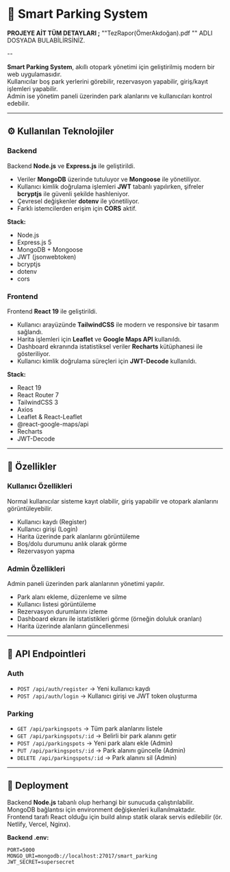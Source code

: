 # 🚗 Smart Parking System

**PROJEYE AİT TÜM DETAYLARI ;** ""TezRapor(ÖmerAkdoğan).pdf "" ADLI DOSYADA BULABİLİRSİNİZ.

--

**Smart Parking System**, akıllı otopark yönetimi için geliştirilmiş modern bir web uygulamasıdır.  
Kullanıcılar boş park yerlerini görebilir, rezervasyon yapabilir, giriş/kayıt işlemleri yapabilir.  
Admin ise yönetim paneli üzerinden park alanlarını ve kullanıcıları kontrol edebilir.

---

## ⚙️ Kullanılan Teknolojiler

### Backend
Backend **Node.js** ve **Express.js** ile geliştirildi.  
- Veriler **MongoDB** üzerinde tutuluyor ve **Mongoose** ile yönetiliyor.  
- Kullanıcı kimlik doğrulama işlemleri **JWT** tabanlı yapılırken, şifreler **bcryptjs** ile güvenli şekilde hashleniyor.  
- Çevresel değişkenler **dotenv** ile yönetiliyor.  
- Farklı istemcilerden erişim için **CORS** aktif.  

**Stack:**
- Node.js  
- Express.js 5  
- MongoDB + Mongoose  
- JWT (jsonwebtoken)  
- bcryptjs  
- dotenv  
- cors  

### Frontend
Frontend **React 19** ile geliştirildi.  
- Kullanıcı arayüzünde **TailwindCSS** ile modern ve responsive bir tasarım sağlandı.  
- Harita işlemleri için **Leaflet** ve **Google Maps API** kullanıldı.  
- Dashboard ekranında istatistiksel veriler **Recharts** kütüphanesi ile gösteriliyor.  
- Kullanıcı kimlik doğrulama süreçleri için **JWT-Decode** kullanıldı.  

**Stack:**
- React 19  
- React Router 7  
- TailwindCSS 3  
- Axios  
- Leaflet & React-Leaflet  
- @react-google-maps/api  
- Recharts  
- JWT-Decode  

---

## 📌 Özellikler

### Kullanıcı Özellikleri
Normal kullanıcılar sisteme kayıt olabilir, giriş yapabilir ve otopark alanlarını görüntüleyebilir.  
- Kullanıcı kaydı (Register)  
- Kullanıcı girişi (Login)  
- Harita üzerinde park alanlarını görüntüleme  
- Boş/dolu durumunu anlık olarak görme  
- Rezervasyon yapma  

### Admin Özellikleri
Admin paneli üzerinden park alanlarının yönetimi yapılır.  
- Park alanı ekleme, düzenleme ve silme  
- Kullanıcı listesi görüntüleme  
- Rezervasyon durumlarını izleme  
- Dashboard ekranı ile istatistikleri görme (örneğin doluluk oranları)  
- Harita üzerinde alanların güncellenmesi  

---

## 🔗 API Endpointleri

### Auth
- `POST /api/auth/register` → Yeni kullanıcı kaydı  
- `POST /api/auth/login` → Kullanıcı girişi ve JWT token oluşturma  

### Parking
- `GET /api/parkingspots` → Tüm park alanlarını listele  
- `GET /api/parkingspots/:id` → Belirli bir park alanını getir  
- `POST /api/parkingspots` → Yeni park alanı ekle (Admin)  
- `PUT /api/parkingspots/:id` → Park alanını güncelle (Admin)  
- `DELETE /api/parkingspots/:id` → Park alanını sil (Admin)  

---

## 🚀 Deployment

Backend **Node.js** tabanlı olup herhangi bir sunucuda çalıştırılabilir.  
MongoDB bağlantısı için environment değişkenleri kullanılmaktadır.  
Frontend tarafı React olduğu için build alınıp statik olarak servis edilebilir (ör. Netlify, Vercel, Nginx).  

**Backend .env:**
```env
PORT=5000
MONGO_URI=mongodb://localhost:27017/smart_parking
JWT_SECRET=supersecret
